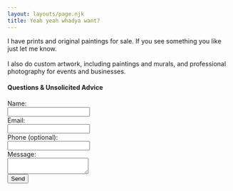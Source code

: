 ```yaml
---
layout: layouts/page.njk
title: Yeah yeah whadya want?
---
```

I have prints and original paintings for sale. If you see something you like just let me know.<br><br>I also do custom artwork, including paintings and murals, and professional photography for events and businesses. 

<form class="contact" method="post"
action="https://formbucket.com/f/buk_XyGYu1sO6VnHtYP5WhQY7kjG">
<h4>Questions & Unsolicited Advice</h4>
<div class="input-group"><label for="name">Name:</label><br>
<input type="name" name="name" required></div>
<div class="input-group"><label for="_replyto">Email:</label><br>
<input type="email" name="_replyto" required></div>
<div class="input-group"><label for="phone">Phone (optional):</label><br>
<input type="phone" name="phone"></div>
<div class="input-group"><label for="message">Message:</label><br>
<textarea name="message" required></textarea></div>
<input type="submit" class="contact-submit g-recaptcha" data-sitekey="6Ld6h9sUAAAAADZtr4-r82pOF9swMvqrR_DsADsr" data-callback="contactPageSubmit" value="Send">
<div class="form-response"></div>
</form>

<script>
function contactPageSubmit(token) {
    var $form = $("form.contact");
    var $btn = $('input[type="submit"]', $form);
    var $form_response = $('.form-response', $form);

    if ($("input[name='_replyto']").value === '') {
        $form_response.removeClass('success');
        $form_response.addClass('error');
        $form_response.html('Please enter an email address.');
        return
    }

    $.ajax({
            url: $form.prop('action'),
            type: 'POST',
            crossDomain: true,
            headers: {
                'accept': 'application/javascript',
            },
            data: $form.serialize(),
            beforeSend: function () {
                $btn.prop('disabled', 'disabled');
            }
        })
        .done(function (response) {
            $form_response.addClass('success');
            $form_response.removeClass('error');
            $form_response.html('Thanks for contacting us, a representative will reach out to you as soon as possible');
            $btn.prop('disabled', false);
            $form.children('input, textarea').val('');
            $btn.val('Submit');
            console.log(response);
        })
        .fail(function (response) {
            $form_response.removeClass('success');
            $form_response.addClass('error');
            $form_response.html('Something went wrong, check the fields for errors and try submitting again');
            $btn.prop('disabled', false);
        })
};
</script>
